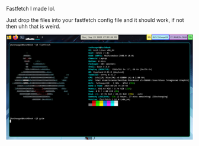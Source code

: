 Fastfetch I made lol.

Just drop the files into your fastfetch config file and it should work, if not then uhh that is weird.

![image alt](https://github.com/TathaagatPal/Fastfetch-Rice-I-made/blob/main/20250929_19h29m11s_grim.png)
